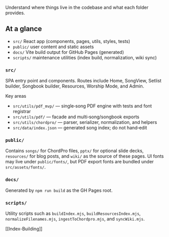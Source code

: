 Understand where things live in the codebase and what each folder provides.

## At a glance
- `src/` React app (components, pages, utils, styles, tests)
- `public/` user content and static assets
- `docs/` Vite build output for GitHub Pages (generated)
- `scripts/` maintenance utilities (index build, normalization, wiki sync)

### `src/`
SPA entry point and components. Routes include Home, SongView, Setlist builder, Songbook builder, Resources, Worship Mode, and Admin.

Key areas
- `src/utils/pdf_mvp/` — single‑song PDF engine with tests and font registrar
- `src/utils/pdf/` — facade and multi‑song/songbook exports
- `src/utils/chordpro/` — parser, serializer, normalization, and helpers
- `src/data/index.json` — generated song index; do not hand‑edit

### `public/`
Contains `songs/` for ChordPro files, `pptx/` for optional slide decks, `resources/` for blog posts, and `wiki/` as the source of these pages. UI fonts may live under `public/fonts/`, but PDF export fonts are bundled under `src/assets/fonts/`.

### `docs/`
Generated by `npm run build` as the GH Pages root.

### `scripts/`
Utility scripts such as `buildIndex.mjs`, `buildResourcesIndex.mjs`, `normalizeFilenames.mjs`, `ingestToChordpro.mjs`, and `syncWiki.mjs`.

[[Index-Building]]
